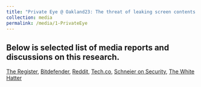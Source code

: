 ```yaml
---
title: "Private Eye @ Oakland23: The threat of leaking screen contents vias eyeglass reflections in video conferencing"
collection: media
permalink: /media/1-PrivateEye
---
```


## Below is  selected list of media reports and discussions on this research. 

[The Register](https://www.theregister.com/2022/09/17/glasses_reflections_zoom/), [Bitdefender](https://www.bitdefender.com/blog/hotforsecurity/reflections-in-your-glasses-can-leak-information-while-youre-on-a-zoom-call/), [Reddit](https://www.reddit.com/r/blueteamsec/comments/xgggwc/220503971_private_eye_on_the_limits_of_textual/), [Tech.co](https://tech.co/news/eyeglass-reflection-private-data-zoom), [Schneier on Security](https://www.schneier.com/blog/archives/2022/09/leaking-screen-information-on-zoom-calls-through-reflections-in-eyeglasses.html), [The White Hatter](https://thewhitehatter.ca/news-show/your-glasses-reflection-shows-whats-on-your-screen/)